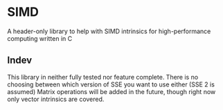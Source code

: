 # SIMD
A header-only library to help with SIMD intrinsics for high-performance computing written in C

## Indev
This library in neither fully tested nor feature complete. There is no choosing between which version of SSE you want to use either (SSE 2 is assumed)
Matrix operations will be added in the future, though right now only vector intrinsics are covered.
